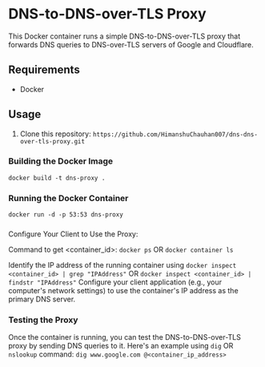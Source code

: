 # DNS-to-DNS-over-TLS Proxy

This Docker container runs a simple DNS-to-DNS-over-TLS proxy that forwards DNS queries to DNS-over-TLS servers of Google and Cloudflare.

## Requirements

- Docker

## Usage

1. Clone this repository: `https://github.com/HimanshuChauhan007/dns-dns-over-tls-proxy.git`

### Building the Docker Image
`docker build -t dns-proxy .`

### Running the Docker Container
`docker run -d -p 53:53 dns-proxy`

###
Configure Your Client to Use the Proxy:

Command to get <container_id>: `docker ps` OR `docker container ls`

Identify the IP address of the running container using `docker inspect <container_id> | grep "IPAddress"` OR `docker inspect <container_id> | findstr "IPAddress"`
Configure your client application (e.g., your computer's network settings) to use the container's IP address as the primary DNS server.

### Testing the Proxy
Once the container is running, you can test the DNS-to-DNS-over-TLS proxy by sending DNS queries to it. Here's an example using `dig` OR `nslookup` command:
`dig www.google.com @<container_ip_address>`
